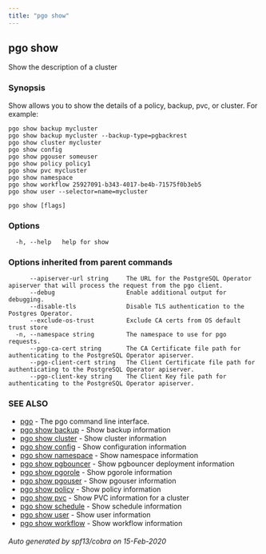 ```yaml
---
title: "pgo show"
---
```

## pgo show

Show the description of a cluster

### Synopsis

Show allows you to show the details of a policy, backup, pvc, or cluster. For example:

	pgo show backup mycluster
	pgo show backup mycluster --backup-type=pgbackrest
	pgo show cluster mycluster
	pgo show config
	pgo show pgouser someuser
	pgo show policy policy1
	pgo show pvc mycluster
	pgo show namespace
	pgo show workflow 25927091-b343-4017-be4b-71575f0b3eb5
	pgo show user --selector=name=mycluster

```
pgo show [flags]
```

### Options

```
  -h, --help   help for show
```

### Options inherited from parent commands

```
      --apiserver-url string     The URL for the PostgreSQL Operator apiserver that will process the request from the pgo client.
      --debug                    Enable additional output for debugging.
      --disable-tls              Disable TLS authentication to the Postgres Operator.
      --exclude-os-trust         Exclude CA certs from OS default trust store
  -n, --namespace string         The namespace to use for pgo requests.
      --pgo-ca-cert string       The CA Certificate file path for authenticating to the PostgreSQL Operator apiserver.
      --pgo-client-cert string   The Client Certificate file path for authenticating to the PostgreSQL Operator apiserver.
      --pgo-client-key string    The Client Key file path for authenticating to the PostgreSQL Operator apiserver.
```

### SEE ALSO

* [pgo](/pgo-client/reference/pgo/)	 - The pgo command line interface.
* [pgo show backup](/pgo-client/reference/pgo_show_backup/)	 - Show backup information
* [pgo show cluster](/pgo-client/reference/pgo_show_cluster/)	 - Show cluster information
* [pgo show config](/pgo-client/reference/pgo_show_config/)	 - Show configuration information
* [pgo show namespace](/pgo-client/reference/pgo_show_namespace/)	 - Show namespace information
* [pgo show pgbouncer](/pgo-client/reference/pgo_show_pgbouncer/)	 - Show pgbouncer deployment information
* [pgo show pgorole](/pgo-client/reference/pgo_show_pgorole/)	 - Show pgorole information
* [pgo show pgouser](/pgo-client/reference/pgo_show_pgouser/)	 - Show pgouser information
* [pgo show policy](/pgo-client/reference/pgo_show_policy/)	 - Show policy information
* [pgo show pvc](/pgo-client/reference/pgo_show_pvc/)	 - Show PVC information for a cluster
* [pgo show schedule](/pgo-client/reference/pgo_show_schedule/)	 - Show schedule information
* [pgo show user](/pgo-client/reference/pgo_show_user/)	 - Show user information
* [pgo show workflow](/pgo-client/reference/pgo_show_workflow/)	 - Show workflow information

###### Auto generated by spf13/cobra on 15-Feb-2020
